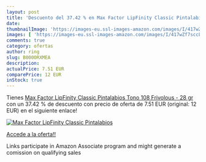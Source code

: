 ```yaml
---
layout: post
title: 'Descuento del 37.42 % en Max Factor LipFinity Classic Pintalabios'
date: 
thumbnailImage: 'https://images-eu.ssl-images-amazon.com/images/I/417wZf7sccL._SL200_.jpg'
images: [ 'https://images-eu.ssl-images-amazon.com/images/I/417wZf7sccL._SL200_.jpg' ]
comments: true
category: ofertas
author: ring
slug: B000ORXMEA
description:
actualPrice: 7.51 EUR
comparePrice: 12 EUR
inStock: true
---
```


Tienes [Max Factor LipFinity Classic Pintalabios Tono 108 Frivolous - 28 gr](https://www.amazon.es/dp/B000ORXMEA/?tag=tolees-21) con un 37.42 % de descuento con precio de oferta de 7.51 EUR (original: 12 EUR) en el siguiente enlace!

[![Max Factor LipFinity Classic Pintalabios](https://images-eu.ssl-images-amazon.com/images/I/417wZf7sccL._SL200_.jpg)](https://www.amazon.es/dp/B000ORXMEA/?tag=tolees-21)

[Accede a la oferta!!](https://www.amazon.es/dp/B000ORXMEA/?tag=tolees-21)

Links participate in Amazon Associate program and might generate a comission on qualifying sales


